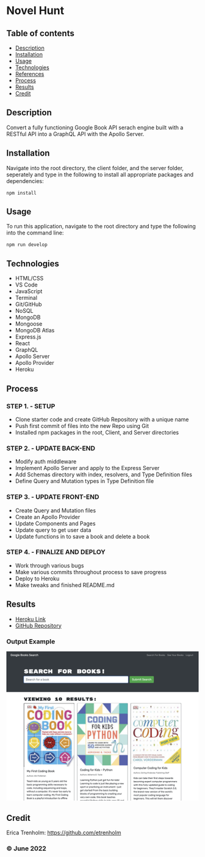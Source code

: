 # Novel Hunt

## Table of contents
* [Description](#description)
* [Installation](#installation)
* [Usage](#usage)
* [Technologies](#technologies)
* [References](#references)
* [Process](#process)
* [Results](#results)
* [Credit](#credit)

## Description
Convert a fully functioning Google Book API serach engine built with a RESTful API into a GraphQL API with the Apollo Server.

## Installation
Navigate into the root directory, the client folder, and the server folder, seperately and type in the following to install all appropriate packages and dependencies:
```
npm install
```

## Usage
To run this application, navigate to the root directory and type the following into the command line:

```
npm run develop
``` 

## Technologies
* HTML/CSS
* VS Code
* JavaScript
* Terminal
* Git/GitHub
* NoSQL
* MongoDB
* Mongoose
* MongoDB Atlas
* Express.js
* React
* GraphQL
* Apollo Server
* Apollo Provider
* Heroku

## Process
### STEP 1. - SETUP
* Clone starter code and create GitHub Repository with a unique name
* Push first commit of files into the new Repo using Git
* Installed npm packages in the root, Client, and Server directories

### STEP 2. - UPDATE BACK-END
* Modify auth middleware
* Implement Apollo Server and apply to the Express Server
* Add Schemas directory with index, resolvers, and Type Definition files
* Define Query and Mutation types in Type Definition file

### STEP 3. - UPDATE FRONT-END
* Create Query and Mutation files 
* Create an Apollo Provider
* Update Components and Pages
* Update query to get user data
* Update functions in to save a book and delete a book

### STEP 4. - FINALIZE AND DEPLOY
* Work through various bugs
* Make various commits throughout process to save progress
* Deploy to Heroku
* Make tweaks and finished README.md

## Results
* [Heroku Link](https://obscure-everglades-16244.herokuapp.com/)
* [GitHub Repository](https://github.com/etrenholm/novel-hunt)

### Output Example
![mockup](./assets/novelhunt-mockup.png)

## Credit
Erica Trenholm: https://github.com/etrenholm

### ©️ June 2022